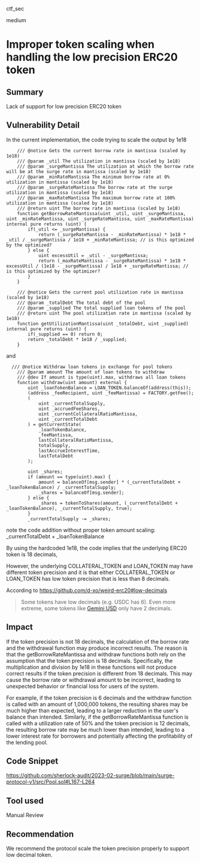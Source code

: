 ctf_sec

medium

# Improper token scaling when handling the low precision ERC20 token

## Summary

Lack of support for low precision ERC20 token

## Vulnerability Detail

In the current implementation, the code trying to scale the output by 1e18

```solidity
    /// @notice Gets the current borrow rate in mantissa (scaled by 1e18)
    /// @param _util The utilization in mantissa (scaled by 1e18)
    /// @param _surgeMantissa The utilization at which the borrow rate will be at the surge rate in mantissa (scaled by 1e18)
    /// @param _minRateMantissa The minimum borrow rate at 0% utilization in mantissa (scaled by 1e18)
    /// @param _surgeRateMantissa The borrow rate at the surge utilization in mantissa (scaled by 1e18)
    /// @param _maxRateMantissa The maximum borrow rate at 100% utilization in mantissa (scaled by 1e18)
    /// @return uint The borrow rate in mantissa (scaled by 1e18)
    function getBorrowRateMantissa(uint _util, uint _surgeMantissa, uint _minRateMantissa, uint _surgeRateMantissa, uint _maxRateMantissa) internal pure returns (uint) {
        if(_util <= _surgeMantissa) {
            return (_surgeRateMantissa - _minRateMantissa) * 1e18 * _util / _surgeMantissa / 1e18 + _minRateMantissa; // is this optimized by the optimized?
        } else {
            uint excessUtil = _util - _surgeMantissa;
            return (_maxRateMantissa - _surgeRateMantissa) * 1e18 * excessUtil / (1e18 - _surgeMantissa) / 1e18 + _surgeRateMantissa; // is this optimized by the optimizer?
        }
    }

    /// @notice Gets the current pool utilization rate in mantissa (scaled by 1e18)
    /// @param _totalDebt The total debt of the pool
    /// @param _supplied The total supplied loan tokens of the pool
    /// @return uint The pool utilization rate in mantissa (scaled by 1e18)
    function getUtilizationMantissa(uint _totalDebt, uint _supplied) internal pure returns (uint) {
        if(_supplied == 0) return 0;
        return _totalDebt * 1e18 / _supplied;
    }
```

and

```solidity
  /// @notice Withdraw loan tokens in exchange for pool tokens
    /// @param amount The amount of loan tokens to withdraw
    /// @dev If amount is type(uint).max, withdraws all loan tokens
    function withdraw(uint amount) external {
        uint _loanTokenBalance = LOAN_TOKEN.balanceOf(address(this));
        (address _feeRecipient, uint _feeMantissa) = FACTORY.getFee();
        (  
            uint _currentTotalSupply,
            uint _accruedFeeShares,
            uint _currentCollateralRatioMantissa,
            uint _currentTotalDebt
        ) = getCurrentState(
            _loanTokenBalance,
            _feeMantissa,
            lastCollateralRatioMantissa,
            totalSupply,
            lastAccrueInterestTime,
            lastTotalDebt
        );

        uint _shares;
        if (amount == type(uint).max) {
            amount = balanceOf[msg.sender] * (_currentTotalDebt + _loanTokenBalance) / _currentTotalSupply;
            _shares = balanceOf[msg.sender];
        } else {
            _shares = tokenToShares(amount, (_currentTotalDebt + _loanTokenBalance), _currentTotalSupply, true);
        }
        _currentTotalSupply -= _shares;
```

note the code addition without proper token amount scaling: _currentTotalDebt + _loanTokenBalance

By using the hardcoded 1e18, the code implies that the underlying ERC20 token is 18 decimals,

However, the underlying COLLATERAL_TOKEN and LOAN_TOKEN may have different token precision and it is that either COLLATERAL_TOKEN or LOAN_TOKEN has low token precision that is less than 8 decimals.

According to https://github.com/d-xo/weird-erc20#low-decimals

> Some tokens have low decimals (e.g. USDC has 6). Even more extreme, some tokens like [Gemini USD](https://etherscan.io/token/0x056Fd409E1d7A124BD7017459dFEa2F387b6d5Cd?a=0x5f65f7b609678448494De4C87521CdF6cEf1e932) only have 2 decimals.

## Impact

If the token precision is not 18 decimals, the calculation of the borrow rate and the withdrawal function may produce incorrect results. The reason is that the getBorrowRateMantissa and withdraw functions both rely on the assumption that the token precision is 18 decimals. Specifically, the multiplication and division by 1e18 in these functions will not produce correct results if the token precision is different from 18 decimals. This may cause the borrow rate or withdrawal amount to be incorrect, leading to unexpected behavior or financial loss for users of the system.

For example, if the token precision is 6 decimals and the withdraw function is called with an amount of 1,000,000 tokens, the resulting shares may be much higher than expected, leading to a larger reduction in the user's balance than intended. Similarly, if the getBorrowRateMantissa function is called with a utilization rate of 50% and the token precision is 12 decimals, the resulting borrow rate may be much lower than intended, leading to a lower interest rate for borrowers and potentially affecting the profitability of the lending pool.

## Code Snippet

https://github.com/sherlock-audit/2023-02-surge/blob/main/surge-protocol-v1/src/Pool.sol#L167-L264

## Tool used

Manual Review

## Recommendation

We recommend the protocol scale the token precision properly to support low decimal token.
